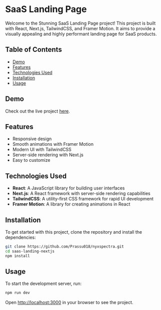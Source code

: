 # SaaS Landing Page

Welcome to the Stunning SaaS Landing Page project! This project is built with React, Next.js, TailwindCSS, and Framer Motion. It aims to provide a visually appealing and highly performant landing page for SaaS products.

## Table of Contents

- [Demo](#demo)
- [Features](#features)
- [Technologies Used](#technologies-used)
- [Installation](#installation)
- [Usage](#usage)


## Demo
Check out the live project [here](https://nyxspectra.com/).

## Features
- Responsive design
- Smooth animations with Framer Motion
- Modern UI with TailwindCSS
- Server-side rendering with Next.js
- Easy to customize

## Technologies Used
- **React**: A JavaScript library for building user interfaces
- **Next.js**: A React framework with server-side rendering capabilities
- **TailwindCSS**: A utility-first CSS framework for rapid UI development
- **Framer Motion**: A library for creating animations in React

## Installation
To get started with this project, clone the repository and install the dependencies:

```bash
git clone https://github.com/Prassu018/nyxspectra.git
cd saas-landing-nextjs
npm install
```

## Usage
To start the development server, run:

```bash
npm run dev
```

Open [http://localhost:3000](http://localhost:3000) in your browser to see the project.




